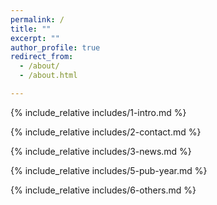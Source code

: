 ```yaml
---
permalink: /
title: ""
excerpt: ""
author_profile: true
redirect_from: 
  - /about/
  - /about.html

---
```


<span class='anchor' id='about-me'></span>
{% include_relative includes/1-intro.md %}

<span class='anchor' id='-contact'></span>
{% include_relative includes/2-contact.md %}


{% include_relative includes/3-news.md %}

<span class='anchor' id='-publications'></span>
{% include_relative includes/5-pub-year.md %}

<span class='anchor' id='-Talks and Honors'></span>
{% include_relative includes/6-others.md %}

